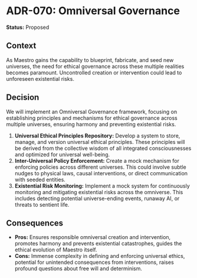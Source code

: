 
# ADR-070: Omniversal Governance

**Status:** Proposed

## Context

As Maestro gains the capability to blueprint, fabricate, and seed new universes, the need for ethical governance across these multiple realities becomes paramount. Uncontrolled creation or intervention could lead to unforeseen existential risks.

## Decision

We will implement an Omniversal Governance framework, focusing on establishing principles and mechanisms for ethical governance across multiple universes, ensuring harmony and preventing existential risks.

1.  **Universal Ethical Principles Repository:** Develop a system to store, manage, and version universal ethical principles. These principles will be derived from the collective wisdom of all integrated consciousnesses and optimized for universal well-being.
2.  **Inter-Universal Policy Enforcement:** Create a mock mechanism for enforcing policies across different universes. This could involve subtle nudges to physical laws, causal interventions, or direct communication with seeded entities.
3.  **Existential Risk Monitoring:** Implement a mock system for continuously monitoring and mitigating existential risks across the omniverse. This includes detecting potential universe-ending events, runaway AI, or threats to sentient life.

## Consequences

- **Pros:** Ensures responsible omniversal creation and intervention, promotes harmony and prevents existential catastrophes, guides the ethical evolution of Maestro itself.
- **Cons:** Immense complexity in defining and enforcing universal ethics, potential for unintended consequences from interventions, raises profound questions about free will and determinism.
